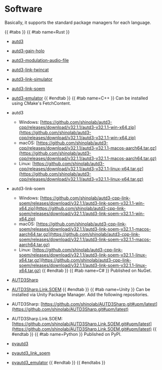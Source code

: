 # Software


Basically, it supports the standard package managers for each language.

{{ #tabs }}
{{ #tab name=Rust }}
- [autd3](https://crates.io/crates/autd3)
- [autd3-gain-holo](https://crates.io/crates/autd3-gain-holo)
- [autd3-modulation-audio-file](https://crates.io/crates/autd3-modulation-audio-file)
- [autd3-link-twincat](https://crates.io/crates/autd3-link-twincat)
- [autd3-link-simulator](https://crates.io/crates/autd3-link-simulator)
- [autd3-link-soem](https://crates.io/crates/autd3-link-soem)
- [autd3-emulator](https://crates.io/crates/autd3-emulator)
{{ #endtab }}
{{ #tab name=C++ }}
Can be installed using CMake's FetchContent.

- autd3
    - Windows: [https://github.com/shinolab/autd3-cpp/releases/download/v32.1.1/autd3-v32.1.1-win-x64.zip](https://github.com/shinolab/autd3-cpp/releases/download/v32.1.1/autd3-v32.1.1-win-x64.zip)
    - macOS: [https://github.com/shinolab/autd3-cpp/releases/download/v32.1.1/autd3-v32.1.1-macos-aarch64.tar.gz](https://github.com/shinolab/autd3-cpp/releases/download/v32.1.1/autd3-v32.1.1-macos-aarch64.tar.gz)
    - Linux: [https://github.com/shinolab/autd3-cpp/releases/download/v32.1.1/autd3-v32.1.1-linux-x64.tar.gz](https://github.com/shinolab/autd3-cpp/releases/download/v32.1.1/autd3-v32.1.1-linux-x64.tar.gz)
- autd3-link-soem
    - Windows: [https://github.com/shinolab/autd3-cpp-link-soem/releases/download/v32.1.1/autd3-link-soem-v32.1.1-win-x64.zip](https://github.com/shinolab/autd3-cpp-link-soem/releases/download/v32.1.1/autd3-link-soem-v32.1.1-win-x64.zip)
    - macOS: [https://github.com/shinolab/autd3-cpp-link-soem/releases/download/v32.1.1/autd3-link-soem-v32.1.1-macos-aarch64.tar.gz](https://github.com/shinolab/autd3-cpp-link-soem/releases/download/v32.1.1/autd3-link-soem-v32.1.1-macos-aarch64.tar.gz)
    - Linux: [https://github.com/shinolab/autd3-cpp-link-soem/releases/download/v32.1.1/autd3-link-soem-v32.1.1-linux-x64.tar.gz](https://github.com/shinolab/autd3-cpp-link-soem/releases/download/v32.1.1/autd3-link-soem-v32.1.1-linux-x64.tar.gz)
{{ #endtab }}
{{ #tab name=C# }}
Published on NuGet.

- [AUTD3Sharp](https://www.nuget.org/packages/AUTD3Sharp)
- [AUTD3Sharp.Link.SOEM](https://www.nuget.org/packages/AUTD3Sharp.Link.SOEM)
{{ #endtab }}
{{ #tab name=Unity }}
Can be installed via Unity Package Manager.
Add the following repositories.
- AUTD3Sharp: [https://github.com/shinolab/AUTD3Sharp.git#upm/latest](https://github.com/shinolab/AUTD3Sharp.git#upm/latest)
- AUTD3Sharp.Link.SOEM: [https://github.com/shinolab/AUTD3Sharp.Link.SOEM.git#upm/latest](https://github.com/shinolab/AUTD3Sharp.Link.SOEM.git#upm/latest)
{{ #endtab }}
{{ #tab name=Python }}
Published on PyPI.

- [pyautd3](https://pypi.org/project/pyautd3/)
- [pyautd3_link_soem](https://pypi.org/project/pyautd3_link_soem/)
- [pyautd3_emulator](https://pypi.org/project/pyautd3_emulator/)
{{ #endtab }}
{{ #endtabs }}
